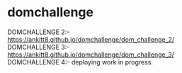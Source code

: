 # domchallenge

DOMCHALLENGE 2:- https://ankitt8.github.io/domchallenge/dom_challenge_2/ <br>
DOMCHALLENGE 3:- https://ankitt8.github.io/domchallenge/dom_challenge_3/ <br>
DOMCHALLENGE 4:- deploying work in progress.
